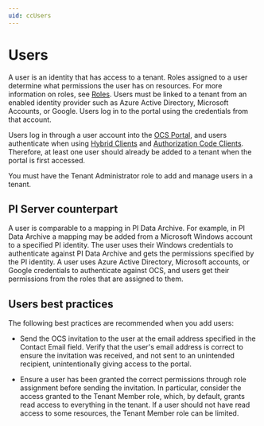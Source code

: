 ```yaml
---
uid: ccUsers
---
```

# Users

A user is an identity that has access to a tenant. Roles assigned to a user determine what permissions the user has on resources. For more information on roles, see [Roles](xref:ccRoles). Users must be linked to a tenant from an enabled identity provider such as Azure Active Directory, Microsoft Accounts, or Google. Users log in to the portal using the credentials from that account.

Users log in through a user account  into the [OCS Portal](https://cloud.osisoft.com), and users authenticate when using [Hybrid Clients](xref:ccClients#hybrid-client) and [Authorization Code Clients](xref:ccClients#authorization-code-client). Therefore, at least one user should already be added to a tenant when the portal is first accessed.

You must have the Tenant Administrator role to add and manage users in a tenant.

## <a name="users-pi-server"></a>PI Server counterpart

A user is comparable to a mapping in PI Data Archive. For example, in PI Data Archive a mapping may be added from a Microsoft Windows account to a specified PI identity. The user uses their Windows credentials to authenticate against PI Data Archive and gets the permissions specified by the PI identity. A user uses Azure Active Directory, Microsoft accounts, or Google credentials to authenticate against OCS, and users get their permissions from the roles that are assigned to them.

## <a name="users-bp"></a>Users best practices

The following best practices are recommended when you add users:

- Send the OCS invitation to the user at the email address specified in the Contact Email field. Verify that the user's email address is correct to ensure the invitation was received, and not sent to an unintended recipient, unintentionally giving access to the portal.

- Ensure a user has been granted the correct permissions through role assignment before sending the invitation. In particular, consider the access granted to the Tenant Member role, which, by default, grants read access to everything in the tenant. If a user should not have read access to some resources, the Tenant Member role can be limited.
